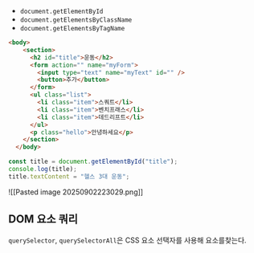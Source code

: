 
- `document.getElementById`
- `document.getElementsByClassName`
- `document.getElementsByTagName`

```html
<body>
    <section>
      <h2 id="title">운동</h2>
      <form action="" name="myForm">
        <input type="text" name="myText" id="" />
        <button>추가</button>
      </form>
      <ul class="list">
        <li class="item">스쿼트</li>
        <li class="item">벤치프래스</li>
        <li class="item">데드리프트</li>
      </ul>
      <p class="hello">안녕하세요</p>
    </section>
  </body>
```

```js
const title = document.getElementById("title");
console.log(title);
title.textContent = "헬스 3대 운동";
```

![[Pasted image 20250902223029.png]]
## DOM 요소 쿼리

`querySelector`, `querySelectorAll`은 CSS 요소 선택자를 사용해 요소를찾는다.


